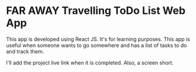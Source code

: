 # FAR AWAY Travelling ToDo List Web App

This app is developed using React JS. It's for learning purposes. This app is useful when someone wants to go somewhere and has a list of tasks to do and track them.

I'll add the project live link when it is completed. Also, a screen short.
